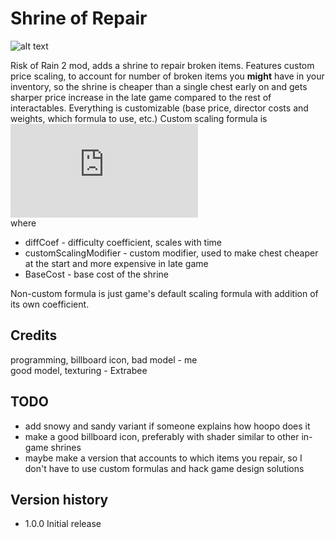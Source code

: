 # Shrine of Repair
![alt text](https://raw.githubusercontent.com/viliger2/ShrineOfRepair/main/images/screenshot.jpg)

Risk of Rain 2 mod, adds a shrine to repair broken items. Features custom price scaling, to account for number of broken items you **might** have in your inventory, so the shrine is cheaper than a single chest early on and gets sharper price increase in the late game compared to the rest of interactables. Everything is customizable (base price, director costs and weights, which formula to use, etc.)
Custom scaling formula is
![alt text](http://www.sciweavers.org/tex2img.php?eq=%20diffCoef%5E%7BcustomScalingModifier%7D%2ABaseCost%20&bc=White&fc=Black&im=jpg&fs=36&ff=modern&edit=0)  
where
* diffCoef - difficulty coefficient, scales with time
* customScalingModifier - custom modifier, used to make chest cheaper at the start and more expensive in late game
* BaseCost - base cost of the shrine

Non-custom formula is just game's default scaling formula with addition of its own coefficient.

## Credits
programming, billboard icon, bad model - me  
good model, texturing - Extrabee

## TODO
* add snowy and sandy variant if someone explains how hoopo does it
* make a good billboard icon, preferably with shader similar to other in-game shrines
* maybe make a version that accounts to which items you repair, so I don't have to use custom formulas and hack game design solutions

## Version history
* 1.0.0 Initial release
